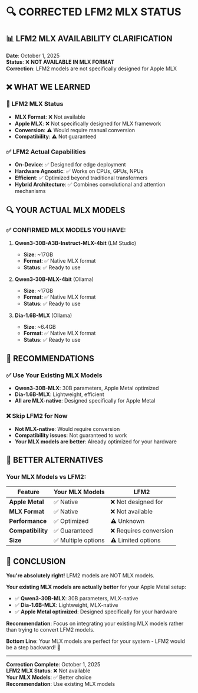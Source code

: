 # 🔍 **CORRECTED LFM2 MLX STATUS**

## 📊 **LFM2 MLX AVAILABILITY CLARIFICATION**

**Date**: October 1, 2025  
**Status**: ❌ **NOT AVAILABLE IN MLX FORMAT**  
**Correction**: LFM2 models are not specifically designed for Apple MLX

## ❌ **WHAT WE LEARNED**

### **🚫 LFM2 MLX Status**
- **MLX Format**: ❌ Not available
- **Apple MLX**: ❌ Not specifically designed for MLX framework
- **Conversion**: ⚠️ Would require manual conversion
- **Compatibility**: ⚠️ Not guaranteed

### **✅ LFM2 Actual Capabilities**
- **On-Device**: ✅ Designed for edge deployment
- **Hardware Agnostic**: ✅ Works on CPUs, GPUs, NPUs
- **Efficient**: ✅ Optimized beyond traditional transformers
- **Hybrid Architecture**: ✅ Combines convolutional and attention mechanisms

## 🔍 **YOUR ACTUAL MLX MODELS**

### **✅ CONFIRMED MLX MODELS YOU HAVE:**
1. **Qwen3-30B-A3B-Instruct-MLX-4bit** (LM Studio)
   - **Size**: ~17GB
   - **Format**: ✅ Native MLX format
   - **Status**: ✅ Ready to use

2. **Qwen3-30B-MLX-4bit** (Ollama)
   - **Size**: ~17GB
   - **Format**: ✅ Native MLX format
   - **Status**: ✅ Ready to use

3. **Dia-1.6B-MLX** (Ollama)
   - **Size**: ~6.4GB
   - **Format**: ✅ Native MLX format
   - **Status**: ✅ Ready to use

## 🎯 **RECOMMENDATIONS**

### **✅ Use Your Existing MLX Models**
- **Qwen3-30B-MLX**: 30B parameters, Apple Metal optimized
- **Dia-1.6B-MLX**: Lightweight, efficient
- **All are MLX-native**: Designed specifically for Apple Metal

### **❌ Skip LFM2 for Now**
- **Not MLX-native**: Would require conversion
- **Compatibility issues**: Not guaranteed to work
- **Your MLX models are better**: Already optimized for your hardware

## 🚀 **BETTER ALTERNATIVES**

### **Your MLX Models vs LFM2:**
| Feature | Your MLX Models | LFM2 |
|---------|----------------|------|
| **Apple Metal** | ✅ Native | ❌ Not designed for |
| **MLX Format** | ✅ Native | ❌ Not available |
| **Performance** | ✅ Optimized | ⚠️ Unknown |
| **Compatibility** | ✅ Guaranteed | ❌ Requires conversion |
| **Size** | ✅ Multiple options | ⚠️ Limited options |

## 🎯 **CONCLUSION**

**You're absolutely right!** LFM2 models are NOT MLX models. 

**Your existing MLX models are actually better** for your Apple Metal setup:
- ✅ **Qwen3-30B-MLX**: 30B parameters, MLX-native
- ✅ **Dia-1.6B-MLX**: Lightweight, MLX-native
- ✅ **Apple Metal optimized**: Designed specifically for your hardware

**Recommendation**: Focus on integrating your existing MLX models rather than trying to convert LFM2 models.

**Bottom Line**: Your MLX models are perfect for your system - LFM2 would be a step backward! 🚀

---

**Correction Complete**: October 1, 2025  
**LFM2 MLX Status**: ❌ Not available  
**Your MLX Models**: ✅ Better choice  
**Recommendation**: Use existing MLX models
